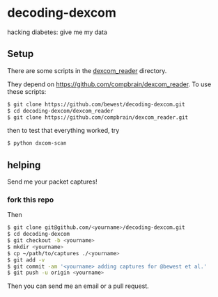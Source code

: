 decoding-dexcom
===============

hacking diabetes: give me my data

## Setup

There are some scripts in the
[dexcom_reader](https://github.com/bewest/decoding-dexcom/tree/master/dexcom_reader) directory.

They depend on https://github.com/compbrain/dexcom_reader.
To use these scripts:

```bash
$ git clone https://github.com/bewest/decoding-dexcom.git
$ cd decoding-dexcom/dexcom_reader
$ git clone https://github.com/compbrain/dexcom_reader.git

```
then to test that everything worked, try

```bash
$ python dxcom-scan
```

## helping

Send me your packet captures!

### fork this repo

Then
```bash
$ git clone git@github.com/<yourname>/decoding-dexcom.git
$ cd decoding-dexcom
$ git checkout -b <yourname>
$ mkdir <yourname>
$ cp ~/path/to/captures ./<yourname>
$ git add -v
$ git commit -am '<yourname> adding captures for @bewest et al.'
$ git push -u origin <yourname>
```

Then you can send me an email or a pull request.
